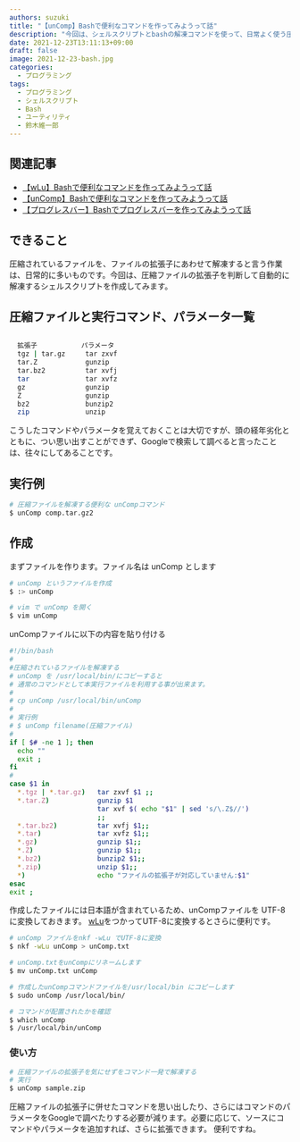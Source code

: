 ```yaml
---
authors: suzuki
title: "【unComp】Bashで便利なコマンドを作ってみようって話" 
description: "今回は、シェルスクリプトとbashの解凍コマンドを使って、日常よく使う圧縮ファイルの解凍作業を簡単にしてみようって話です"
date: 2021-12-23T13:11:13+09:00
draft: false
image: 2021-12-23-bash.jpg
categories:
  - プログラミング
tags:
  - プログラミング
  - シェルスクリプト
  - Bash
  - ユーティリティ
  - 鈴木維一郎
---
```


## 関連記事
- [【wLu】Bashで便利なコマンドを作ってみようって話](https://suzukiiichiro.github.io/posts/2021-12-23-suzuki/)
- [【unComp】Bashで便利なコマンドを作ってみようって話](https://suzukiiichiro.github.io/posts/2021-12-23-02-suzuki/)
- [【プログレスバー】Bashでプログレスバーを作ってみようって話](https://suzukiiichiro.github.io/posts/2021-12-23-03-suzuki/)

## できること
圧縮されているファイルを、ファイルの拡張子にあわせて解凍すると言う作業は、日常的に多いものです。今回は、圧縮ファイルの拡張子を判断して自動的に解凍するシェルスクリプトを作成してみます。

## 圧縮ファイルと実行コマンド、パラメータ一覧

```bash

  拡張子           パラメータ
  tgz | tar.gz     tar zxvf  
  tar.Z            gunzip 
  tar.bz2          tar xvfj 
  tar              tar xvfz 
  gz               gunzip 
  Z                gunzip 
  bz2              bunzip2 
  zip              unzip 
```
こうしたコマンドやパラメータを覚えておくことは大切ですが、頭の経年劣化とともに、つい思い出すことができず、Googleで検索して調べると言ったことは、往々にしてあることです。


## 実行例
```bash
# 圧縮ファイルを解凍する便利な unCompコマンド
$ unComp comp.tar.gz2
```

## 作成
まずファイルを作ります。ファイル名は unComp とします
```bash
# unComp というファイルを作成
$ :> unComp 

# vim で unComp を開く
$ vim unComp
```

unCompファイルに以下の内容を貼り付ける

```bash
#!/bin/bash
#
#圧縮されているファイルを解凍する
# unComp を /usr/local/bin/にコピーすると
# 通常のコマンドとして本実行ファイルを利用する事が出来ます。
#
# cp unComp /usr/local/bin/unComp
#
# 実行例
# $ unComp filename(圧縮ファイル)
#
if [ $# -ne 1 ]; then
  echo ""
  exit ;
fi
#
case $1 in
  *.tgz | *.tar.gz)   tar zxvf $1 ;;
  *.tar.Z)            gunzip $1
                      tar xvf $( echo "$1" | sed 's/\.Z$//')
                      ;;
  *.tar.bz2)          tar xvfj $1;;
  *.tar)              tar xvfz $1;;
  *.gz)               gunzip $1;;
  *.Z)                gunzip $1;;
  *.bz2)              bunzip2 $1;;
  *.zip)              unzip $1;;
  *)                  echo "ファイルの拡張子が対応していません:$1"
esac
exit ;
```

作成したファイルには日本語が含まれているため、unCompファイルを UTF-8に変換しておきます。
[wLu](https://suzukiiichiro.github.io/posts/2021-12-23-suzuki/ "wLu")をつかってUTF-8に変換するとさらに便利です。

```bash
# unComp ファイルをnkf -wLu でUTF-8に変換
$ nkf -wLu unComp > unComp.txt

# unComp.txtをunCompにリネームします
$ mv unComp.txt unComp

# 作成したunCompコマンドファイルを/usr/local/bin にコピーします
$ sudo unComp /usr/local/bin/

# コマンドが配置されたかを確認
$ which unComp
$ /usr/local/bin/unComp
```

### 使い方

```bash
# 圧縮ファイルの拡張子を気にせずをコマンド一発で解凍する
# 実行
$ unComp sample.zip
```

圧縮ファイルの拡張子に併せたコマンドを思い出したり、さらにはコマンドのパラメータをGoogleで調べたりする必要が減ります。必要に応じて、ソースにコマンドやパラメータを追加すれば、さらに拡張できます。
便利ですね。

